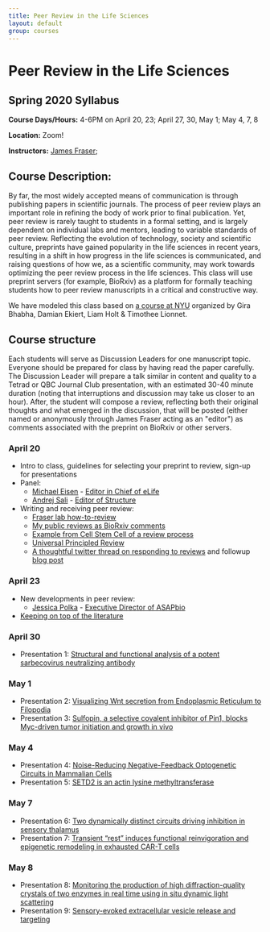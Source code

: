 ```yaml
---
title: Peer Review in the Life Sciences
layout: default
group: courses
---
```


# Peer Review in the Life Sciences

## Spring 2020 Syllabus

**Course Days/Hours:** 4-6PM on April 20, 23; April 27, 30, May 1; May 4, 7, 8

**Location:** Zoom!

**Instructors:** [James Fraser](mailto:jfraser@fraserlab.com);

## Course Description:

By far, the most widely accepted means of communication is through publishing papers in scientific journals. The process of peer review plays an important role in refining the body of work prior to final publication. Yet, peer review is rarely taught to students in a formal setting, and is largely dependent on individual labs and mentors, leading to variable standards of peer review. Reflecting the evolution of technology, society and scientific culture, preprints have gained popularity in the life sciences in recent years, resulting in a shift in how progress in the life sciences is communicated, and raising questions of how we, as a scientific community, may work towards optimizing the peer review process in the life sciences. This class will use preprint servers (for example, BioRxiv) as a platform for formally teaching students how to peer review manuscripts in a critical and constructive way.

We have modeled this class based on [a course at NYU](http://bhabhaekiertlab.org/teaching) organized by Gira Bhabha, Damian Ekiert, Liam Holt & Timothee Lionnet.

## Course structure

Each students will serve as Discussion Leaders for one manuscript topic.  Everyone should be prepared for class by having read the paper carefully. The Discussion Leader will prepare a talk similar in content and quality to a Tetrad or QBC Journal Club presentation, with an estimated 30-40 minute duration (noting that interruptions and discussion may take us closer to an hour). After, the student will compose a review, reflecting both their original thoughts and what emerged in the discussion, that will be posted (either named or anonymously through James Fraser acting as an "editor") as comments associated with the preprint on BioRxiv or other servers.

### April 20
- Intro to class, guidelines for selecting your preprint to review, sign-up for presentations
- Panel:
  - [Michael Eisen](http://eisenlab.org/) - [Editor in Chief of eLife](https://elifesciences.org/about/people)
  - [Andrej Sali](https://salilab.org/) - [Editor of Structure](https://www.cell.com/structure/editors)
- Writing and receiving peer review:
    - [Fraser lab how-to-review](how_to/)
    - [My public reviews as BioRxiv comments](https://disqus.com/by/fraserlab/comments/)
    - [Example from Cell Stem Cell of a review process](https://www.cell.com/cell-stem-cell/fulltext/S1934-5909(19)30221-8)
    - [Universal Principled Review](https://www.cell.com/cell/pdf/S0092-8674(19)31286-3.pdf)
    - [A thoughtful twitter thread on responding to reviews](https://twitter.com/dsquintana/status/1119956899447889920?s=20) and followup [blog post](https://www.dsquintana.com/post/23_apr_2019_peer-review/)


### April 23
- New developments in peer review:
  - [Jessica Polka](https://en.wikipedia.org/wiki/Jessica_Polka) - [Executive Director of ASAPbio](https://asapbio.org/dt_team/jessica-polka)
- [Keeping on top of the literature](https://fraserlab.com/2013/09/28/The-Fraser-Lab-method-of-following-the-scientific-literature/)

### April 30
- Presentation 1: [Structural and functional analysis of a potent sarbecovirus neutralizing antibody](https://www.biorxiv.org/content/10.1101/2020.04.07.023903v3.full.pdf)


### May 1
- Presentation 2: [Visualizing Wnt secretion from Endoplasmic Reticulum to Filopodia ](https://www.biorxiv.org/content/10.1101/271684v2.full.pdf)
- Presentation 3: [Sulfopin, a selective covalent inhibitor of Pin1, blocks Myc-driven tumor initiation and growth in vivo](https://www.biorxiv.org/content/10.1101/2020.03.20.998443v1.full)

### May 4
- Presentation 4: [Noise-Reducing Negative-Feedback Optogenetic Circuits in Mammalian Cells](https://www.biorxiv.org/content/10.1101/601005v1.full.pdf)
- Presentation 5: [SETD2 is an actin lysine methyltransferase](https://www.biorxiv.org/content/10.1101/2020.04.13.034629v1.full.pdf)

### May 7
- Presentation 6: [Two dynamically distinct circuits driving inhibition in sensory thalamus](https://www.biorxiv.org/content/10.1101/2020.04.16.044487v2)
- Presentation 7: [Transient “rest” induces functional reinvigoration and epigenetic remodeling in exhausted CAR-T cells](https://www.biorxiv.org/content/10.1101/2020.01.26.920496v1.full)

### May 8
- Presentation 8: [Monitoring the production of high diffraction-quality crystals of two enzymes in real time using in situ dynamic light scattering](https://www.biorxiv.org/content/10.1101/2020.01.05.888370v1.full)
- Presentation 9: [Sensory-evoked	extracellular	vesicle	release	and	targeting](https://www.biorxiv.org/content/10.1101/2020.04.21.050690v1.full.pdf)
